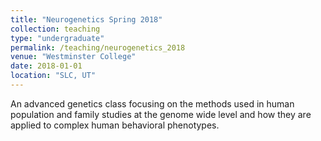 ```yaml
---
title: "Neurogenetics Spring 2018"
collection: teaching
type: "undergraduate"
permalink: /teaching/neurogenetics_2018
venue: "Westminster College"
date: 2018-01-01
location: "SLC, UT"
---
```


An advanced genetics class focusing on the methods used in human population and family studies at the genome wide level 
and how they are applied to complex human behavioral phenotypes. 
